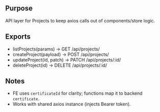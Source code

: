 ## Purpose
API layer for Projects to keep axios calls out of components/store logic.

## Exports
- listProjects(params)        → GET /api/projects/
- createProject(payload)      → POST /api/projects/
- updateProject(id, patch)    → PATCH /api/projects/:id/
- deleteProject(id)           → DELETE /api/projects/:id/

## Notes
- FE uses `certificateId` for clarity; functions map it to backend `certificate`.
- Works with shared axios instance (injects Bearer token).
